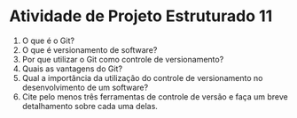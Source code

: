 
# Atividade de Projeto Estruturado 11

1. O que é o Git?
2. O que é versionamento de software?
3. Por que utilizar o Git como controle de versionamento?
4. Quais as vantagens do Git?
5. Qual a importância da utilização do controle de versionamento no desenvolvimento de um software?
6. Cite pelo menos três ferramentas de controle de versão e faça um breve detalhamento sobre cada uma delas.

